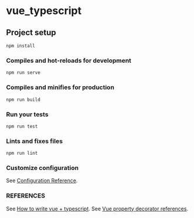 # vue_typescript

## Project setup
```
npm install
```

### Compiles and hot-reloads for development
```
npm run serve
```

### Compiles and minifies for production
```
npm run build
```

### Run your tests
```
npm run test
```

### Lints and fixes files
```
npm run lint
```

### Customize configuration
See [Configuration Reference](https://cli.vuejs.org/config/).

### REFERENCES
See [How to write vue + typescript](https://blog.logrocket.com/how-to-write-a-vue-js-app-completely-in-typescript/).
See [Vue property decorator references](https://github.com/kaorun343/vue-property-decorator).
